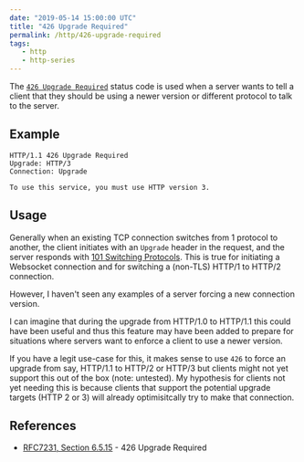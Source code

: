 ```yaml
---
date: "2019-05-14 15:00:00 UTC"
title: "426 Upgrade Required"
permalink: /http/426-upgrade-required
tags:
   - http
   - http-series
---
```


The [`426 Upgrade Required`][1] status code is used when a server wants to
tell a client that they should be using a newer version or different protocol
to talk to the server.

Example
-------

```http
HTTP/1.1 426 Upgrade Required
Upgrade: HTTP/3
Connection: Upgrade

To use this service, you must use HTTP version 3. 
```

Usage
-----

Generally when an existing TCP connection switches from 1 protocol to another,
the client initiates with an `Upgrade` header in the request, and the server
responds with [101 Switching Protocols][2]. This is true for initiating a
Websocket connection and for switching a (non-TLS) HTTP/1 to HTTP/2 connection.

However, I haven't seen any examples of a server forcing a new connection version.

I can imagine that during the upgrade from HTTP/1.0 to HTTP/1.1 this could have
been useful and thus this feature may have been added to prepare for situations
where servers want to enforce a client to use a newer version.

If you have a legit use-case for this, it makes sense to use `426` to force an
upgrade from say, HTTP/1.1 to HTTP/2 or HTTP/3 but clients might not yet
support this out of the box (note: untested). My hypothesis for clients not
yet needing this is because clients that support the potential upgrade targets
(HTTP 2 or 3) will already optimisitcally try to make that connection.

References
----------

* [RFC7231, Section 6.5.15][1] - 426 Upgrade Required

[1]: https://tools.ietf.org/html/rfc7231#section-6.5.15 "426 Upgrade Required"
[2]: /http/101-switching-protocols
